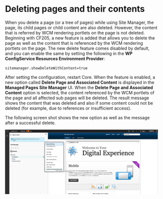 # Deleting pages and their contents

When you delete a page (or a tree of pages) while using Site Manager, the page, its child pages or child content are also deleted. However, the content that is referred by WCM rendering portlets on the page is not deleted. Beginning with CF205, a new feature is added that allows you to delete the page as well as the content that is referenced by the WCM rendering portlets on the page. The new delete feature comes disabled by default, and you can enable the same by setting the following in the **WP ConfigService Resources Environment Provider**:

```
sitemanager.showDeleteWithContent=true
```

After setting the configuration, restart Core. When the feature is enabled, a new option called **Delete Page and Associated Content** is displayed in the **Managed Pages Site Manager** UI. When the **Delete Page and Associated Content** option is selected, the content referenced by the WCM portlets of the page and all affected sub pages will be deleted. The result message shows the content that was deleted and also if some content could not be deleted (for example, due to references or insufficient access).

The following screen shot shows the new option as well as the message after a successful delete.

![Delete page with its content](../../../../images/deletewithcontent.png)
